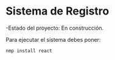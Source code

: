 <h1> Sistema de Registro</h1>

-Estado del proyecto: En construcción.

Para ejecutar el sistema debes poner:

```nmp install react```
